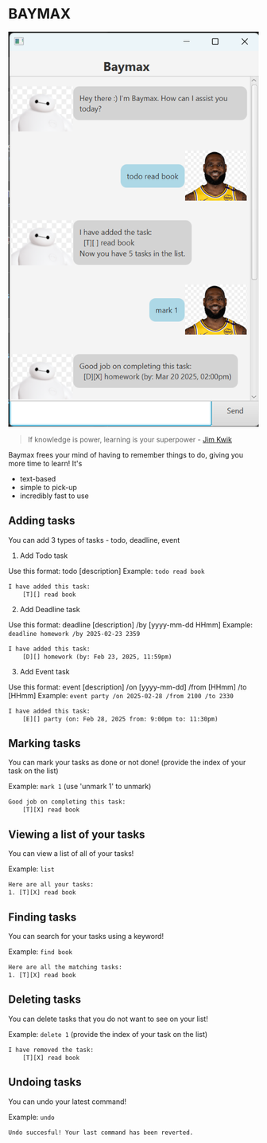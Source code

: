# BAYMAX

![Baymax Screenshot](Ui.png)

> If knowledge is power, learning is your superpower - [Jim Kwik](https://iamfearlesssoul.com/jim-kwik-quotes/)

Baymax frees your mind of having to remember things to do, giving you more time to learn! It's

- text-based
- simple to pick-up
- incredibly fast to use

## Adding tasks

You can add 3 types of tasks - todo, deadline, event

1) Add Todo task

Use this format: todo [description]
Example: `todo read book`

```
I have added this task:
    [T][] read book
```

2) Add Deadline task

Use this format: deadline [description] /by [yyyy-mm-dd HHmm] 
Example: `deadline homework /by 2025-02-23 2359`

```
I have added this task:
    [D][] homework (by: Feb 23, 2025, 11:59pm)
```

3) Add Event task

Use this format: event [description] /on [yyyy-mm-dd] /from [HHmm] /to [HHmm]
Example: `event party /on 2025-02-28 /from 2100 /to 2330`

```
I have added this task:
    [E][] party (on: Feb 28, 2025 from: 9:00pm to: 11:30pm)
```

## Marking tasks

You can mark your tasks as done or not done!
(provide the index of your task on the list)

Example: `mark 1` (use 'unmark 1' to unmark)

```
Good job on completing this task:
    [T][X] read book
```

## Viewing a list of your tasks

You can view a list of all of your tasks!

Example: `list`

```
Here are all your tasks:
1. [T][X] read book 
```

## Finding tasks

You can search for your tasks using a keyword!

Example: `find book`

```
Here are all the matching tasks:
1. [T][X] read book 
```

## Deleting tasks

You can delete tasks that you do not want to see on your list!

Example: `delete 1`
(provide the index of your task on the list)

```
I have removed the task:
    [T][X] read book
```

## Undoing tasks

You can undo your latest command!

Example: `undo`

```
Undo succesful! Your last command has been reverted.
```
